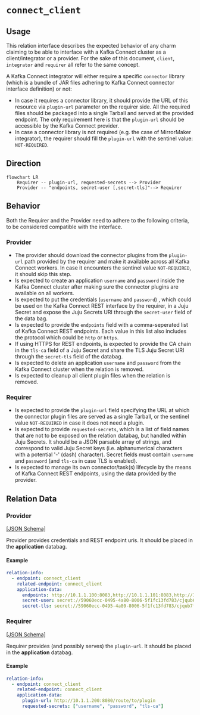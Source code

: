 # `connect_client`

## Usage

This relation interface describes the expected behavior of any charm claiming to be able to interface with a Kafka Connect cluster as a client/integrator or a provider. For the sake of this document,  `client`, `integrator` and `requirer` all refer to the same concept.

A Kafka Connect integrator will either require a specific `connector` library (which is a bundle of JAR files adhering to Kafka Connect connector interface definition) or not:

- In case it requires a connector library, it should provide the URL of this resource via `plugin-url` parameter on the requirer side. All the required files should be packaged into a single Tarball and served at the provided endpoint. The only requirement here is that the `plugin-url` should be accessible by the Kafka Connect provider.
- In case a connector library is not required (e.g. the case of MirrorMaker integrator), the requirer should fill the `plugin-url` with the sentinel value: `NOT-REQUIRED`.

## Direction

```mermaid
flowchart LR
    Requirer -- plugin-url, requested-secrets --> Provider
    Provider -- "endpoints, secret-user [,secret-tls]"--> Requirer
```

## Behavior

Both the Requirer and the Provider need to adhere to the following criteria, to be considered compatible with the interface.

### Provider

- The provider should download the connector plugins from the `plugin-url` path provided by the requirer and make it available across all Kafka Connect workers. In case it encounters the sentinel value `NOT-REQUIRED`, it should skip this step.
- Is expected to create an application `username` and `password` inside the Kafka Connect cluster after making sure the connector plugins are available on all workers.
- Is expected to put the credentials (`username` and `password`) , which could be used on the Kafka Connect REST interface by the requirer, in a Juju Secret and expose the Juju Secrets URI through the `secret-user` field of the data bag.
- Is expected to provide the `endpoints` field with a comma-seperated list of Kafka Connect REST endpoints. Each value in this list also includes the protocol which could be `http` or `https`.
- If using HTTPS for REST endpoints, is expected to provide the CA chain in the `tls-ca` field of a Juju Secret and share the TLS Juju Secret URI through the `secret-tls` field of the databag.
- Is expected to delete an application `username` and `password` from the Kafka Connect cluster when the relation is removed.
- Is expected to cleanup all client plugin files when the relation is removed.

### Requirer

- Is expected to provide the `plugin-url` field specifying the URL at which the connector plugin files are served as a single Tarball, or the sentinel value `NOT-REQUIRED` in case it does not need a plugin.
- Is expected to provide `requested-secrets`, which is a list  of field names that are not to be exposed on the relation databag, but  handled within Juju Secrets. It should be a JSON parsable array of  strings, and correspond to valid Juju Secret keys (i.e. alphanumerical  characters with a potential '-' (dash) character). Secret fields must  contain `username` and `password` (and `tls-ca` in case TLS is enabled).
- Is expected to manage its own connector/task(s) lifecycle by the means of Kafka Connect REST endpoints, using the data provided by the provider.

## Relation Data

### Provider

[\[JSON Schema\]](./schemas/provider.json)

Provider provides credentials and REST endpoint uris. It should be placed in the **application** databag.

#### Example

```yaml
relation-info:
  - endpoint: connect_client
    related-endpoint: connect_client
    application-data:
      endpoints: http://10.1.1.100:8083,http://10.1.1.101:8083,http://10.1.1.102:8083
      secret-user: secret://59060ecc-0495-4a80-8006-5f1fc13fd783/cjqub6vubg2s77p3nio0
      secret-tls: secret://59060ecc-0495-4a80-8006-5f1fc13fd783/cjqub7fubg2s77p3niog
```

### Requirer

[\[JSON Schema\]](./schemas/requirer.json)

Requirer provides (and possibly serves) the `plugin-url`. It should be placed in the **application** databag.

#### Example

```yaml
relation-info:
  - endpoint: connect_client
    related-endpoint: connect_client
    application-data:
      plugin-url: http://10.1.1.200:8080/route/to/plugin
      requested-secrets: ["username", "password", "tls-ca"]
```
